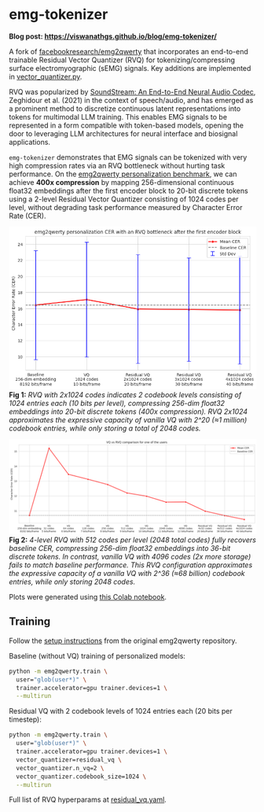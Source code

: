 # emg-tokenizer

**Blog post: <https://viswanathgs.github.io/blog/emg-tokenizer/>**

A fork of [facebookresearch/emg2qwerty](https://github.com/facebookresearch/emg2qwerty) that incorporates an end-to-end trainable Residual Vector Quantizer (RVQ) for tokenizing/compressing surface electromyographic (sEMG) signals. Key additions are implemented in [vector_quantizer.py](emg2qwerty/vector_quantizer.py).

RVQ was popularized by [SoundStream: An End-to-End Neural Audio Codec](https://arxiv.org/abs/2107.03312), Zeghidour et al. (2021) in the context of speech/audio, and has emerged as a prominent method to discretize continuous latent representations into tokens for multimodal LLM training. This enables EMG signals to be represented in a form compatible with token-based models, opening the door to leveraging LLM architectures for neural interface and biosignal applications.

`emg-tokenizer` demonstrates that EMG signals can be tokenized with very high compression rates via an RVQ bottleneck without hurting task performance. On the [emg2qwerty personalization benchmark](https://arxiv.org/abs/2410.20081), we can achieve **400x compression** by mapping 256-dimensional continuous float32 embeddings after the first encoder block to 20-bit discrete tokens using a 2-level Residual Vector Quantizer consisting of 1024 codes per level, without degrading task performance measured by Character Error Rate (CER).

![emg2qwerty personalization CER with RVQ](assets/emg-tokenizer-fig1.png)
**Fig 1:** *RVQ with 2x1024 codes indicates 2 codebook levels consisting of 1024 entries each (10 bits per level), compressing 256-dim float32 embeddings into 20-bit discrete tokens (400x compression). RVQ 2x1024 approximates the expressive capacity of vanilla VQ with 2^20 (≈1 million) codebook entries, while only storing a total of 2048 codes.*

![VQ vs RVQ comparison on a single user](assets/emg-tokenizer-fig2.png)
**Fig 2:** *4-level RVQ with 512 codes per level (2048 total codes) fully recovers baseline CER, compressing 256-dim float32 embeddings into 36-bit discrete tokens. In contrast, vanilla VQ with 4096 codes (2x more storage) fails to match baseline performance. This RVQ configuration approximates the expressive capacity of a vanilla VQ with 2^36 (≈68 billion) codebook entries, while only storing 2048 codes.*

Plots were generated using [this Colab notebook](https://colab.research.google.com/drive/1Q9VelBTyahGMDYFEY2FtkMMKYgwvquRi?usp=sharing).

## Training

Follow the [setup instructions](https://github.com/facebookresearch/emg2qwerty#setup) from the original emg2qwerty repository.

Baseline (without VQ) training of personalized models:

```bash
python -m emg2qwerty.train \
  user="glob(user*)" \
  trainer.accelerator=gpu trainer.devices=1 \
  --multirun
```

Residual VQ with 2 codebook levels of 1024 entries each (20 bits per timestep):

```bash
python -m emg2qwerty.train \
  user="glob(user*)" \
  trainer.accelerator=gpu trainer.devices=1 \
  vector_quantizer=residual_vq \
  vector_quantizer.n_vq=2 \
  vector_quantizer.codebook_size=1024 \
  --multirun
```

Full list of RVQ hyperparams at [residual_vq.yaml](config/vector_quantizer/residual_vq.yaml).
